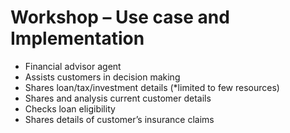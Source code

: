 # Workshop – Use case and Implementation 

* Financial advisor agent
* Assists customers in decision making
* Shares loan/tax/investment details (*limited to few resources)
* Shares and analysis current customer details 
* Checks loan eligibility 
* Shares details of customer’s insurance claims 

